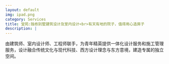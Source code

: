 ```yaml
---
layout: default
img: ipad.png
category: Services
title: 堂苑:独栋别墅建筑设计及室内设计<br>有天有地的院子，值得用心造房子
description: |
---
```

   由建筑师、室内设计师、工程师联手，为青年精英提供一体化设计服务和施工管理服务，设计融合传统文化与现代科技、西方设计理念与东方意境，建造专属的独立空间。
